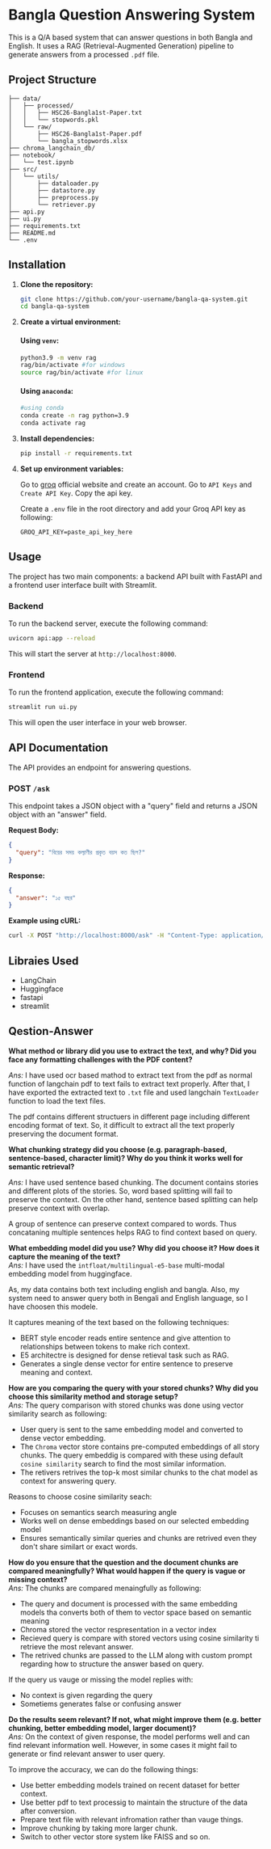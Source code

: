 # Bangla Question Answering System

This is a Q/A based system that can answer questions in both Bangla and English. It uses a RAG (Retrieval-Augmented Generation) pipeline to generate answers from a processed `.pdf` file.

## Project Structure
```
├── data/
│   ├── processed/
│   │   ├── HSC26-Bangla1st-Paper.txt
│   │   └── stopwords.pkl
│   └── raw/
│       ├── HSC26-Bangla1st-Paper.pdf
│       └── bangla_stopwords.xlsx
├── chroma_langchain_db/
├── notebook/
│   └── test.ipynb
├── src/
│   └── utils/
│       ├── dataloader.py
│       ├── datastore.py
│       ├── preprocess.py
│       └── retriever.py
├── api.py
├── ui.py
├── requirements.txt
├── README.md
└── .env
```

## Installation

1.  **Clone the repository:**
    ```bash
    git clone https://github.com/your-username/bangla-qa-system.git
    cd bangla-qa-system
    ```

2.  **Create a virtual environment:**
    #### Using `venv`:
    ```bash
    python3.9 -m venv rag
    rag/bin/activate #for windows
    source rag/bin/activate #for linux 
    ```
    #### Using `anaconda`:
    ```bash
    #using conda
    conda create -n rag python=3.9
    conda activate rag
    ```

3.  **Install dependencies:**
    ```bash
    pip install -r requirements.txt
    ```

4.  **Set up environment variables:**

    Go to [groq](https://console.groq.com/home?utm_source=website&utm_medium=outbound_link&utm_campaign=dev_console_click) official website and create an account. Go to `API Keys` and `Create API Key`. Copy the api key.

    Create a `.env` file in the root directory and add your Groq API key as following:
    ```
    GROQ_API_KEY=paste_api_key_here
    ```

## Usage

The project has two main components: a backend API built with FastAPI and a frontend user interface built with Streamlit.

### Backend

To run the backend server, execute the following command:
```bash
uvicorn api:app --reload
```
This will start the server at `http://localhost:8000`.

### Frontend

To run the frontend application, execute the following command:
```bash
streamlit run ui.py
```
This will open the user interface in your web browser.

## API Documentation

The API provides an endpoint for answering questions.

### POST `/ask`

This endpoint takes a JSON object with a "query" field and returns a JSON object with an "answer" field.

**Request Body:**
```json
{
  "query": "বিয়ের সময় কল্যাণীর প্রকৃত বয়স কত ছিল?"
}
```

**Response:**
```json
{
  "answer": "১৫ বছর"
}
```

**Example using cURL:**
```bash
curl -X POST "http://localhost:8000/ask" -H "Content-Type: application/json" -d '{"query": "কাকে অনুপমের ভাগ্য দেবতা বলে উল্লেখ করা হয়েছে?"}'
```

## Libraies Used

- LangChain
- Huggingface
- fastapi
- streamlit

## Qestion-Answer

**What method or library did you use to extract the text, and why? Did you face any formatting challenges with the PDF content?**    

*Ans:* I have used ocr based mathod to extract text from the pdf as normal function of langchain pdf to text fails to extract text properly. After that, I have exported the extracted text to `.txt` file and used langchain `TextLoader` function to load the text files.

The pdf contains different structuers in different page including different encoding format of text. So, it difficult to extract all the text properly preserving the document format.

**What chunking strategy did you choose (e.g. paragraph-based, sentence-based, character limit)? Why do you think it works well for semantic retrieval?**

*Ans:* I have used sentence based chunking. The document contains stories and different plots of the stories. So, word based splitting will fail to preserve the context. On the other hand, sentence based splitting can help preserve context with overlap.   

A group of sentence can preserve context compared to words. Thus concataning multiple sentences helps RAG to find context based on query.

**What embedding model did you use? Why did you choose it? How does it capture the meaning of the text?**  
*Ans:* I have used the `intfloat/multilingual-e5-base` multi-modal embedding model from huggingface.

As, my data contains both text including english and bangla. Also, my system need to answer query both in Bengali and English language, so I have choosen this modele.  

It captures meaning of the text based on the following techniques:
- BERT style encoder reads entire sentence and give attention to relationships between tokens to make rich context.
- E5 architectre is designed for dense retieval task such as RAG.
- Generates a single dense vector for entire sentence to preserve meaning and context.

**How are you comparing the query with your stored chunks? Why did you choose this similarity method and storage setup?**  
*Ans:* The query comparison with stored chunks was done using vector similarity search as following:
- User query is sent to the same embedding model and converted to dense vector embedding.
- The `Chroma` vector store contains pre-computed embeddings of all story chunks. The query embeddig is compared with these using default `cosine similarity` search to find the most similar information.
- The retivers retrives the top-k most similar chunks to the chat model as context for answering query.

Reasons to choose cosine similarity seach:
- Focuses on semantics search measuring angle
- Works well on dense embeddings based on our selected embedding model
- Ensures semantically similar queries and chunks are retrived even they don't share similart or exact words.

**How do you ensure that the question and the document chunks are compared meaningfully? What would happen if the query is vague or missing context?**  
*Ans:* The chunks are compared menaingfully as following: 
- The query and document is processed with the same embedding models tha converts both of them to vector space based on semantic meaning
- Chroma stored the vector respresentation in a vector index
- Recieved query is compare with stored vectors using cosine similarity ti retrieve the most relevant answer.
- The retrived chunks are passed to the LLM along with custom prompt regarding how to structure the answer based on query.

If the query us vauge or missing the model replies with:
- No context is given regarding the query
- Sometiems generates false or confusing answer

**Do the results seem relevant? If not, what might improve them (e.g. better chunking, better embedding model, larger document)?**  
*Ans:* On the context of given response, the model performs well and can find relevant information well. However, in some cases it might fail to generate or find relevant answer to user query.

To improve the accuracy, we can do the following things:
- Use better embedding models trained on recent dataset for better context.
- Use better pdf to text processig to maintain the structure of the data after conversion.
- Prepare text file with relevant infromation rather than vauge things.
- Improve chunking by taking more larger chunk.
- Switch to other vector store system like FAISS and so on.




